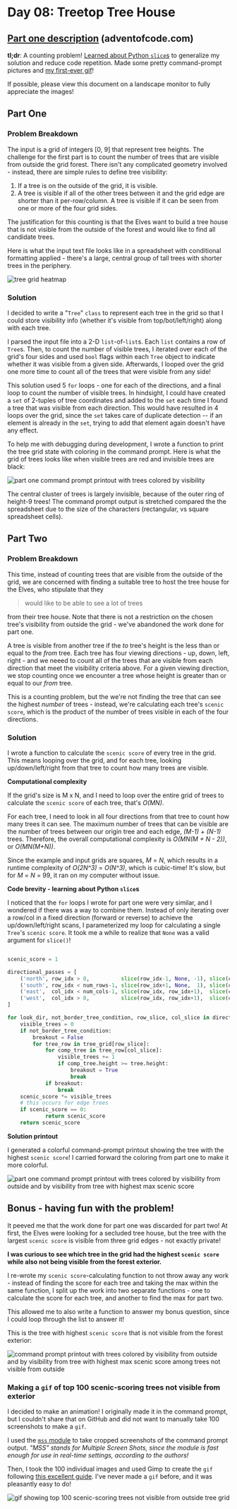 # Day 08: Treetop Tree House

## [Part one description](https://adventofcode.com/2022/day/8) (adventofcode.com)

**tl;dr**: A counting problem!  [Learned about Python `slice`s](#solution-1) to generalize my solution and reduce code repetition. Made some pretty command-prompt pictures and [my first-ever gif](#making-a-gif-of-top-100-scenic-scoring-trees-not-visible-from-exterior)!

If possible, please view this document on a landscape monitor to fully appreciate the images!


## Part One

### Problem Breakdown

The input is a grid of integers [0, 9] that represent tree heights.  The challenge for the first part is to count the number of trees that are visible from outside the grid forest.  There isn't any complicated geometry involved - instead, there are simple rules to define tree visibility:
1. If a tree is on the outside of the grid, it is visible.
2. A tree is visible if all of the other trees between it and the grid edge are shorter than it per-row/column.  A tree is visible if it can be seen from one or more of the four grid sides.

The justification for this counting is that the Elves want to build a tree house that is not visible from the outside of the forest and would like to find all candidate trees.

Here is what the input text file looks like in a spreadsheet with conditional formatting applied - there's a large, central group of tall trees with shorter trees in the periphery.

![tree grid heatmap](../media/day08/tree_heights.png)


### Solution

I decided to write a "`Tree`" `class` to represent each tree in the grid so that I could store visibility info (whether it's visible from top/bot/left/right) along with each tree.

I parsed the input file into a 2-D `list`-of-`list`s.  Each `list` contains a row of `Tree`s.  Then, to count the number of visible trees, I iterated over each of the grid's four sides and used `bool` flags within each `Tree` object to indicate whether it was visible from a given side.  Afterwards, I looped over the grid one more time to count all of the trees that were visible from any side!

This solution used 5 `for` loops - one for each of the directions, and a final loop to count the number of visible trees.  In hindsight, I could have created a `set` of 2-tuples of tree coordinates and added to the `set` each time I found a tree that was visible from each direction.  This would have resulted in 4 loops over the grid, since the `set` takes care of duplicate detection -- if an element is already in the `set`, trying to add that element again doesn't have any effect.

To help me with debugging during development, I wrote a function to print the tree grid state with coloring in the command prompt.  Here is what the grid of trees looks like when visible trees are red and invisible trees are black:

![part one command prompt printout with trees colored by visibility](../media/day08/partone_visibility.png)

The central cluster of trees is largely invisible, because of the outer ring of height-9 trees!  The command prompt output is stretched compared the the spreadsheet due to the size of the characters (rectangular, vs square spreadsheet cells).



## Part Two

### Problem Breakdown

This time, instead of counting trees that are visible from the outside of the grid, we are concerned with finding a suitable tree to host the tree house for the Elves, who stipulate that they
> would like to be able to see a lot of trees

from their tree house.  Note that there is not a restriction on the chosen tree's visibility from outside the grid - we've abandoned the work done for part one.

A tree is visible from another tree if the *to* tree's height is the less than or equal to the *from* tree.  Each tree has four viewing directions - up, down, left, right - and we neeed to count all of the trees that are visible from each direction that meet the visibility criteria above.  For a given viewing direction, we stop counting once we encounter a tree whose height is greater than or equal to our *from* tree.

This is a counting problem, but the we're not finding the tree that can see the highest *number* of trees - instead, we're calculating each tree's `scenic score`, which is the product of the number of trees visible in each of the four directions.


### Solution

I wrote a function to calculate the `scenic score` of every tree in the grid.  This means looping over the grid, and for each tree, looking up/down/left/right from that tree to count how many trees are visible.

**Computational complexity**

If the grid's size is M x N, and I need to loop over the entire grid of trees to calculate the `scenic score` of each tree, that's *O(MN)*.

For each tree, I need to look in all four directions from that tree to count how many trees it can see.  The maximum number of trees that can be visible are the number of trees between our origin tree and each edge, *(M-1) + (N-1)* trees.  Therefore, the overall computational complexity is *O(MN(M + N - 2))*, or *O(MN(M+N))*.

Since the example and input grids are squares, *M* = *N*, which results in a runtime complexity of *O(2N^3)* = *O(N^3)*, which is cubic-time!  It's slow, but for *M* = *N* = 99, it ran on my computer without issue.

**Code brevity - learning about Python `slice`s**

I noticed that the `for` loops I wrote for part one were very similar, and I wondered if there was a way to combine them.  Instead of only iterating over a row/col in a fixed direction (forward or reverse) to achieve the up/down/left/right scans, I parameterized my loop for calculating a single `Tree`'s `scenic score`.  It took me a while to realize that `None` was a valid argument for `slice()`!

```python

scenic_score = 1

directional_passes = [
    ('north', row_idx > 0,          slice(row_idx-1, None, -1), slice(col_idx, col_idx+1)),
    ('south', row_idx < num_rows-1, slice(row_idx+1, None,  1), slice(col_idx, col_idx+1)),
    ('east',  col_idx < num_cols-1, slice(row_idx, row_idx+1),  slice(col_idx+1, None,  1)),
    ('west',  col_idx > 0,          slice(row_idx, row_idx+1),  slice(col_idx-1, None, -1))
]

for look_dir, not_border_tree_condition, row_slice, col_slice in directional_passes:
    visible_trees = 0
    if not_border_tree_condition:
        breakout = False
        for tree_row in tree_grid[row_slice]:
            for comp_tree in tree_row[col_slice]:
                visible_trees += 1
                if comp_tree.height >= tree.height:
                    breakout = True
                    break
            if breakout:
                break
    scenic_score *= visible_trees
    # this occurs for edge trees
    if scenic_score == 0:
            return scenic_score
    return scenic_score
```

**Solution printout**

I generated a colorful command-prompt printout showing the tree with the highest `scenic score`!  I carried forward the coloring from part one to make it more colorful.

![part one command prompt printout with trees colored by visibility from outside and by visibility from tree with highest max scenic score](../media/day08/parttwo_bestview.png)



## Bonus - having fun with the problem!

It peeved me that the work done for part one was discarded for part two!  At first, the Elves were looking for a secluded tree house, but the tree with the largest `scenic score` is visible from three grid edges - not exactly private!

**I was curious to see which tree in the grid had the highest `scenic score` while also not being visible from the forest exterior.**

I re-wrote my `scenic score`-calculating function to not throw away any work - instead of finding the score for each tree and taking the max within the same function, I split up the work into two separate functions - one to calculate the score for each tree, and another to find the max for part two.

This allowed me to also write a function to answer my bonus question, since I could loop through the list to answer it!

This is the tree with highest `scenic score` that is not visible from the forest exterior:

![command prompt printout with trees colored by visibility from outside and by visibility from tree with highest max scenic score among trees not visible from outside](../media/day08/bonus_invisible_bestview.png)

### Making a `gif` of top 100 scenic-scoring trees not visible from exterior

I decided to make an animation!  I originally made it in the command prompt, but I couldn't share that on GitHub and did not want to manually take 100 screenshots to make a `gif`.

I used the [`mss` module](https://python-mss.readthedocs.io/) to take cropped screenshots of the command prompt output. *"MSS" stands for Multiple Screen Shots, since the module is fast enough for use in real-time settings, according to the authors!*

Then, I took the 100 individual images and used Gimp to create the `gif` following [this excellent guide](https://neondigitalarts.com/how-to-make-a-gif-using-gimp-software/).  I've never made a `gif` before, and it was pleasantly easy to do!

![gif showing top 100 scenic-scoring trees not visible from outside tree grid](../media/day08/bonus_invisible_100_best_views.gif)